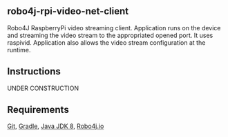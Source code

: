 ## robo4j-rpi-video-net-client
Robo4J RaspberryPi video streaming client. Application runs on the device and streaming the 
video stream to the appropriated opened port. It uses raspivid. Application also allows the 
video stream configuration at the runtime.

## Instructions
UNDER CONSTRUCTION

## Requirements
[Git][], [Gradle][], [Java JDK 8][], [Robo4j.io][]

[Robo4j.io]: http://www.robo4j.io
[miragemiko blog]: http://www.miroslavkopecky.com
[marcus blog]: http://hirt.se/blog/
[General Public License]: http://www.gnu.org/licenses/gpl-3.0-standalone.html
[@robo4j]: https://twitter.com/robo4j
[@miragemiko]: https://twitter.com/miragemiko
[@hirt]: https://twitter.com/hirt
[Gradle]: http://gradle.org
[Java JDK 8]: http://www.oracle.com/technetwork/java/javase/downloads
[Git]: http://help.github.com/set-up-git-redirect
[Gradle]: http://www.gradle.org
[Robo4j documentation]: http://www.robo4j.io/p/documentation.html
